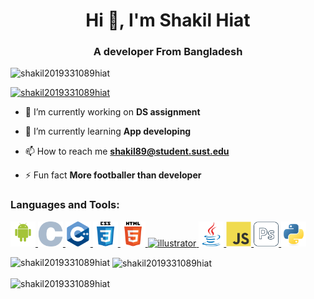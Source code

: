 <h1 align="center">Hi 👋, I'm Shakil Hiat</h1>
<h3 align="center">A developer From Bangladesh</h3>

<p align="left"> <img src="https://komarev.com/ghpvc/?username=shakil2019331089hiat&label=Profile%20views&color=0e75b6&style=flat" alt="shakil2019331089hiat" /> </p>

<p align="left"> <a href="https://github.com/ryo-ma/github-profile-trophy"><img src="https://github-profile-trophy.vercel.app/?username=shakil2019331089hiat" alt="shakil2019331089hiat" /></a> </p>

- 🔭 I’m currently working on **DS assignment**

- 🌱 I’m currently learning **App developing**

- 📫 How to reach me **shakil89@student.sust.edu**

- ⚡ Fun fact **More footballer than developer**


<h3 align="left">Languages and Tools:</h3>
<p align="left"> <a href="https://developer.android.com" target="_blank"> <img src="https://raw.githubusercontent.com/devicons/devicon/master/icons/android/android-original-wordmark.svg" alt="android" width="40" height="40"/> </a> <a href="https://www.cprogramming.com/" target="_blank"> <img src="https://raw.githubusercontent.com/devicons/devicon/master/icons/c/c-original.svg" alt="c" width="40" height="40"/> </a> <a href="https://www.w3schools.com/cpp/" target="_blank"> <img src="https://raw.githubusercontent.com/devicons/devicon/master/icons/cplusplus/cplusplus-original.svg" alt="cplusplus" width="40" height="40"/> </a> <a href="https://www.w3schools.com/css/" target="_blank"> <img src="https://raw.githubusercontent.com/devicons/devicon/master/icons/css3/css3-original-wordmark.svg" alt="css3" width="40" height="40"/> </a> <a href="https://www.w3.org/html/" target="_blank"> <img src="https://raw.githubusercontent.com/devicons/devicon/master/icons/html5/html5-original-wordmark.svg" alt="html5" width="40" height="40"/> </a> <a href="https://www.adobe.com/in/products/illustrator.html" target="_blank"> <img src="https://www.vectorlogo.zone/logos/adobe_illustrator/adobe_illustrator-icon.svg" alt="illustrator" width="40" height="40"/> </a> <a href="https://www.java.com" target="_blank"> <img src="https://raw.githubusercontent.com/devicons/devicon/master/icons/java/java-original.svg" alt="java" width="40" height="40"/> </a> <a href="https://developer.mozilla.org/en-US/docs/Web/JavaScript" target="_blank"> <img src="https://raw.githubusercontent.com/devicons/devicon/master/icons/javascript/javascript-original.svg" alt="javascript" width="40" height="40"/> </a> <a href="https://www.photoshop.com/en" target="_blank"> <img src="https://raw.githubusercontent.com/devicons/devicon/master/icons/photoshop/photoshop-line.svg" alt="photoshop" width="40" height="40"/> </a> <a href="https://www.python.org" target="_blank"> <img src="https://raw.githubusercontent.com/devicons/devicon/master/icons/python/python-original.svg" alt="python" width="40" height="40"/> </a> </p>

<p><img align="left" src="https://github-readme-stats.vercel.app/api/top-langs?username=shakil2019331089hiat&show_icons=true&locale=en&layout=compact" alt="shakil2019331089hiat" /></p>

<p>&nbsp;<img align="center" src="https://github-readme-stats.vercel.app/api?username=shakil2019331089hiat&show_icons=true&locale=en" alt="shakil2019331089hiat" /></p>

<p><img align="center" src="https://github-readme-streak-stats.herokuapp.com/?user=shakil2019331089hiat&" alt="shakil2019331089hiat" /></p>
